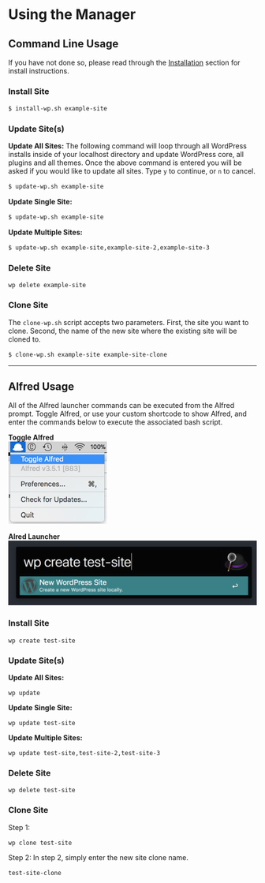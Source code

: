 # Using the Manager

## Command Line Usage ##

If you have not done so, please read through the [Installation](#Installation) section for install instructions.

### Install Site ###
```bash
$ install-wp.sh example-site
```

### Update Site(s) ###
**Update All Sites:**
The following command will loop through all WordPress installs inside of your localhost directory and update WordPress core, all plugins and all themes. Once the above command is entered you will be asked if you would like to update all sites. Type `y` to continue, or `n` to cancel.
```bash
$ update-wp.sh example-site
```

**Update Single Site:**
```bash
$ update-wp.sh example-site
```

**Update Multiple Sites:**
```bash
$ update-wp.sh example-site,example-site-2,example-site-3
```

### Delete Site ###
```
wp delete example-site
```

### Clone Site ###
The `clone-wp.sh` script accepts two parameters. First, the site you want to clone. Second, the name of the new site where the existing site will be cloned to.
```bash
$ clone-wp.sh example-site example-site-clone
```

<hr />

## Alfred Usage ##

All of the Alfred launcher commands can be executed from the Alfred prompt. Toggle Alfred, or use your custom shortcode to show Alfred, and enter the commands below to execute the associated bash script.

**Toggle Alfred**<br />
<img src="/assets/img/docs/usage/toggle-alfred.png" title="Toggle Alfred Example" width="200" />

**Alred Launcher**
[![Toggle Alfred Example](/assets/img/docs/usage/create-site-demo-alfred-launcher.png)](/assets/img/docs/usage/create-site-demo-alfred-launcher.png)

### Install Site ###
```
wp create test-site
```

### Update Site(s) ###
**Update All Sites:**
```
wp update
```

**Update Single Site:**
```
wp update test-site
```

**Update Multiple Sites:**
```
wp update test-site,test-site-2,test-site-3
```

### Delete Site ###
```
wp delete test-site
```

### Clone Site ###
Step 1:
```
wp clone test-site
```

Step 2:
In step 2, simply enter the new site clone name.
```
test-site-clone
```
